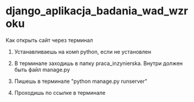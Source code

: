 # django_aplikacja_badania_wad_wzroku

Как открыть сайт через терминал

1. Устанавливаешь на комп python, если не установлен

2. В терминале заходишь в папку praca_inzynierska. Внутри должен быть файл manage.py

3. Пишешь в терминале "python manage.py runserver"

4. Проходишь по ссылке в терминале